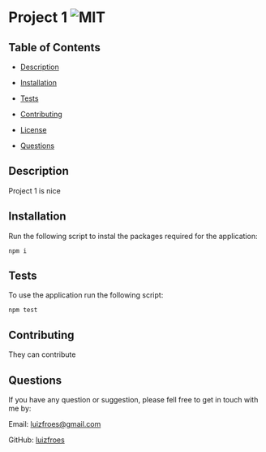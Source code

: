 # Project 1 ![MIT](https://img.shields.io/static/v1?label=<MIT>&message=<License>&color=<Green>)

  

  ## Table of Contents

  - [Description](#description)
  - [Installation](#installation)
  
  - [Tests](#tests)
  - [Contributing](#contributing)
  - [License](#license)
  - [Questions](#question)

  ## Description

  Project 1 is nice
 
  ## Installation

  Run the following script to instal the packages required for the application:
     
  ```
  npm i
  ```


  

  ## Tests

  To use the application run the following script:

  ```
  npm test
  ```


  ## Contributing 

  They can contribute

  ## Questions

  If you have any question or suggestion, please fell free to get in touch with me by:
        
  Email: [luizfroes@gmail.com](mailto:luizfroes@gmail.com)
        
  GitHub: [luizfroes](https://github.com/luizfroes)

  